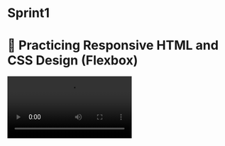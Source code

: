 # Sprint1

# 🔨 Practicing Responsive HTML and CSS Design (Flexbox)


<video src='https://user-images.githubusercontent.com/12762083/159945333-4e32bdcc-85ef-446d-9d5a-48bc7fbd445e.mp4' width=280/>

